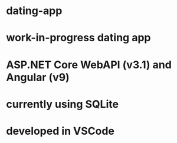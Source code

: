 # dating-app  
# work-in-progress dating app 
# ASP.NET Core WebAPI (v3.1) and Angular (v9)
# currently using SQLite
# developed in VSCode
